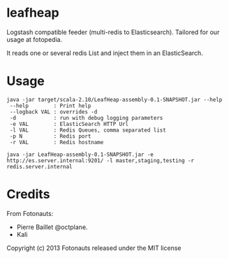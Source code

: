 leafheap
========

Logstash compatible feeder (multi-redis to Elasticsearch). Tailored for our usage at fotopedia.

It reads one or several redis List and inject them in an ElasticSearch.

Usage
=====

```
java -jar target/scala-2.10/LeafHeap-assembly-0.1-SNAPSHOT.jar --help
 --help        : Print help
 --logback VAL : overrides -d
 -d            : run with debug logging parameters
 -e VAL        : ElasticSearch HTTP Url
 -l VAL        : Redis Queues, comma separated list
 -p N          : Redis port
 -r VAL        : Redis hostname
```

```
java -jar LeafHeap-assembly-0.1-SNAPSHOT.jar -e http://es.server.internal:9201/ -l master,staging,testing -r redis.server.internal
```

Credits
=======

From Fotonauts:

- Pierre Baillet @octplane.
- Kali


Copyright (c) 2013 Fotonauts released under the MIT license